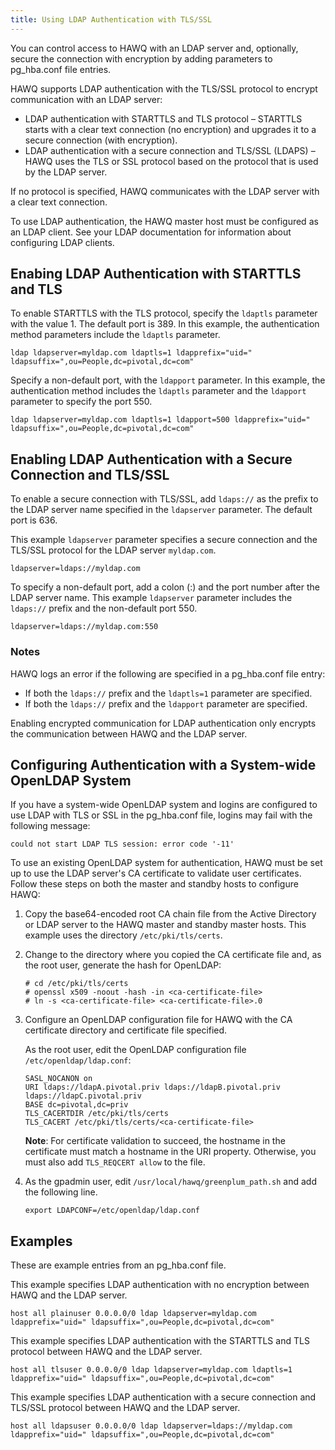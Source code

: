 ```yaml
---
title: Using LDAP Authentication with TLS/SSL
---
```


You can control access to HAWQ with an LDAP server and, optionally, secure the connection with encryption by adding parameters to pg\_hba.conf file entries.

HAWQ supports LDAP authentication with the TLS/SSL protocol to encrypt communication with an LDAP server:

-   LDAP authentication with STARTTLS and TLS protocol – STARTTLS starts with a clear text connection \(no encryption\) and upgrades it to a secure connection \(with encryption\).
-   LDAP authentication with a secure connection and TLS/SSL \(LDAPS\) – HAWQ uses the TLS or SSL protocol based on the protocol that is used by the LDAP server.

If no protocol is specified, HAWQ communicates with the LDAP server with a clear text connection.

To use LDAP authentication, the HAWQ master host must be configured as an LDAP client. See your LDAP documentation for information about configuring LDAP clients.

## Enabing LDAP Authentication with STARTTLS and TLS

To enable STARTTLS with the TLS protocol, specify the `ldaptls` parameter with the value 1. The default port is 389. In this example, the authentication method parameters include the `ldaptls` parameter.

```
ldap ldapserver=myldap.com ldaptls=1 ldapprefix="uid=" ldapsuffix=",ou=People,dc=pivotal,dc=com"
```

Specify a non-default port, with the `ldapport` parameter. In this example, the authentication method includes the `ldaptls` parameter and the `ldapport` parameter to specify the port 550.

```
ldap ldapserver=myldap.com ldaptls=1 ldapport=500 ldapprefix="uid=" ldapsuffix=",ou=People,dc=pivotal,dc=com"
```

## Enabling LDAP Authentication with a Secure Connection and TLS/SSL

To enable a secure connection with TLS/SSL, add `ldaps://` as the prefix to the LDAP server name specified in the `ldapserver` parameter. The default port is 636.

This example `ldapserver` parameter specifies a secure connection and the TLS/SSL protocol for the LDAP server `myldap.com`.

```
ldapserver=ldaps://myldap.com
```

To specify a non-default port, add a colon \(:\) and the port number after the LDAP server name. This example `ldapserver` parameter includes the `ldaps://` prefix and the non-default port 550.

```
ldapserver=ldaps://myldap.com:550
```

### Notes

HAWQ logs an error if the following are specified in a pg\_hba.conf file entry:

-   If both the `ldaps://` prefix and the `ldaptls=1` parameter are specified.
-   If both the `ldaps://` prefix and the `ldapport` parameter are specified.

Enabling encrypted communication for LDAP authentication only encrypts the communication between HAWQ and the LDAP server.

## Configuring Authentication with a System-wide OpenLDAP System

If you have a system-wide OpenLDAP system and logins are configured to use LDAP with TLS or SSL in the pg_hba.conf file, logins may fail with the following message:

```
could not start LDAP TLS session: error code '-11'
```

To use an existing OpenLDAP system for authentication, HAWQ must be set up to use the LDAP server's CA certificate to validate user certificates. Follow these steps on both the master and standby hosts to configure HAWQ:

1. Copy the base64-encoded root CA chain file from the Active Directory or LDAP server to
the HAWQ master and standby master hosts. This example uses the directory `/etc/pki/tls/certs`.

2. Change to the directory where you copied the CA certificate file and, as the root user, generate the hash for OpenLDAP:

    ```
    # cd /etc/pki/tls/certs
    # openssl x509 -noout -hash -in <ca-certificate-file>
    # ln -s <ca-certificate-file> <ca-certificate-file>.0
    ```

3. Configure an OpenLDAP configuration file for HAWQ with the CA certificate directory and certificate file specified.

   As the root user, edit the OpenLDAP configuration file `/etc/openldap/ldap.conf`:

    ```
    SASL_NOCANON on
    URI ldaps://ldapA.pivotal.priv ldaps://ldapB.pivotal.priv ldaps://ldapC.pivotal.priv
    BASE dc=pivotal,dc=priv
    TLS_CACERTDIR /etc/pki/tls/certs
    TLS_CACERT /etc/pki/tls/certs/<ca-certificate-file>
    ```
   **Note**: For certificate validation to succeed, the hostname in the certificate must match a hostname in the URI property. Otherwise, you must also add `TLS_REQCERT allow` to the file.

4. As the gpadmin user, edit `/usr/local/hawq/greenplum_path.sh` and add the following line.

    ```
    export LDAPCONF=/etc/openldap/ldap.conf
    ```

## Examples

These are example entries from an pg\_hba.conf file.

This example specifies LDAP authentication with no encryption between HAWQ and the LDAP server.

```
host all plainuser 0.0.0.0/0 ldap ldapserver=myldap.com ldapprefix="uid=" ldapsuffix=",ou=People,dc=pivotal,dc=com"
```

This example specifies LDAP authentication with the STARTTLS and TLS protocol between HAWQ and the LDAP server.

```
host all tlsuser 0.0.0.0/0 ldap ldapserver=myldap.com ldaptls=1 ldapprefix="uid=" ldapsuffix=",ou=People,dc=pivotal,dc=com"
```

This example specifies LDAP authentication with a secure connection and TLS/SSL protocol between HAWQ and the LDAP server.

```
host all ldapsuser 0.0.0.0/0 ldap ldapserver=ldaps://myldap.com ldapprefix="uid=" ldapsuffix=",ou=People,dc=pivotal,dc=com"
```
